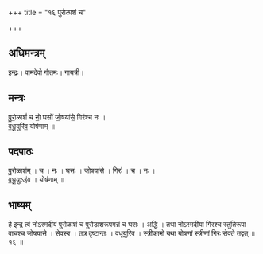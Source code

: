 +++
title = "१६ पुरोळाशं च"

+++
## अधिमन्त्रम्
इन्द्रः। वामदेवो गौतमः। गायत्री।

## मन्त्रः
पु॒रो॒ळाशं॑ च नो॒ घसो॑ जो॒षया॑से॒ गिर॑श्च नः ।  
व॒धू॒युरि॑व॒ योष॑णाम् ॥

## पदपाठः
पु॒रो॒ळाश॑म् । च॒ । नः॒ । घसः॑ । जो॒षया॑से । गिरः॑ । च॒ । नः॒ ।  
व॒धू॒युःऽइ॑व । योष॑णाम् ॥

## भाष्यम्
हे इन्द्र त्वं नोऽस्मदीयं पुरोळाशं च पुरोडाशरूपमन्नं च घसः । अद्धि । तथा नोऽस्मदीया गिरश्च स्तुतिरूपा वाचश्च जोषयासे । सेवस्व । तत्र दृष्टान्तः । वधूयुरिव । स्त्रीकामो यथा योषणां स्त्रीणां गिरः सेवते तद्वत् ॥ १६ ॥